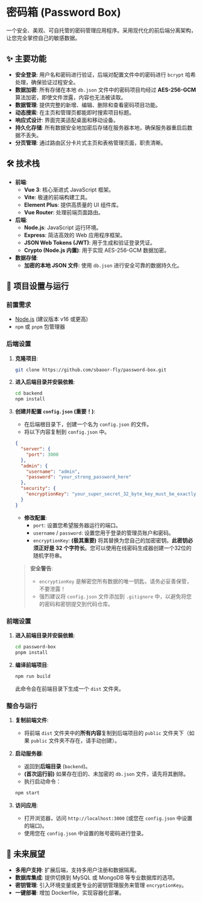 # 密码箱 (Password Box)

一个安全、美观、可自托管的密码管理应用程序。采用现代化的前后端分离架构，让您完全掌控自己的敏感数据。

## ✨ 主要功能

- **安全登录**: 用户名和密码进行验证，后端对配置文件中的密码进行 `bcrypt` 哈希处理，确保验证过程安全。
- **数据加密**: 所有存储在本地 `db.json` 文件中的密码项目均经过 **AES-256-GCM** 算法加密，即使文件泄露，内容也无法被读取。
- **数据管理**: 提供完整的新增、编辑、删除和查看密码项目功能。
- **动态搜索**: 在主页和管理页都能即时搜索项目标题。
- **响应式设计**: 界面完美适配桌面和移动设备。
- **持久化存储**: 所有数据安全地加密后存储在服务器本地，确保服务器重启后数据不丢失。
- **分页管理**: 通过路由区分卡片式主页和表格管理页面，职责清晰。

## 🛠️ 技术栈

- **前端**:
  - **Vue 3**: 核心渐进式 JavaScript 框架。
  - **Vite**: 极速的前端构建工具。
  - **Element Plus**: 提供高质量的 UI 组件库。
  - **Vue Router**: 处理前端页面路由。
- **后端**:
  - **Node.js**: JavaScript 运行环境。
  - **Express**: 简洁高效的 Web 应用程序框架。
  - **JSON Web Tokens (JWT)**: 用于生成和验证登录凭证。
  - **Crypto (Node.js 内置)**: 用于实现 AES-256-GCM 数据加密。
- **数据存储**:
  - **加密的本地 JSON 文件**: 使用 `db.json` 进行安全可靠的数据持久化。

## 🚀 项目设置与运行

### 前置需求

- [Node.js](https://nodejs.org/) (建议版本 v16 或更高)
- `npm` 或 `pnpm` 包管理器

### 后端设置

1.  **克隆项目**:
    ```bash
    git clone https://github.com/sbaoor-fly/password-box.git
    ```

2.  **进入后端目录并安装依赖**:
    ```bash
    cd backend
    npm install
    ```

3.  **创建并配置 `config.json` (重要！)**:
    - 在后端根目录下，创建一个名为 `config.json` 的文件。
    - 将以下内容复制到 `config.json` 中。
    ```json
    {
      "server": {
        "port": 3000
      },
      "admin": {
        "username": "admin",
        "password": "your_strong_password_here"
      },
      "security": {
        "encryptionKey": "your_super_secret_32_byte_key_must_be_exactly_this_long"
      }
    }
    ```
    - **修改配置**:
        - `port`: 设置您希望服务器运行的端口。
        - `username` / `password`: 设置您用于登录的管理员账户和密码。
        - `encryptionKey`: **(极其重要)** 将其替换为您自己的加密密钥。**此密钥必须正好是 32 个字符长**。您可以使用在线密码生成器创建一个32位的随机字符串。

    > **安全警告**:
    > - `encryptionKey` 是解密您所有数据的唯一钥匙，请务必妥善保管，不要泄露！
    > - 强烈建议将 `config.json` 文件添加到 `.gitignore` 中，以避免将您的密码和密钥提交到代码仓库。

### 前端设置

1.  **进入前端目录并安装依赖**:
    ```bash
    cd password-box
    pnpm install
    ```

2.  **编译前端项目**:
    ```bash
    npm run build
    ```
    此命令会在前端目录下生成一个 `dist` 文件夹。

### 整合与运行

1.  **复制前端文件**:
    - 将前端 `dist` 文件夹中的**所有内容**复制到后端项目的 `public` 文件夹下（如果 `public` 文件夹不存在，请手动创建）。

2.  **启动服务器**:
    - 返回到**后端目录** (`backend`)。
    - **(首次运行前)** 如果存在旧的、未加密的 `db.json` 文件，请先将其删除。
    - 执行启动命令：
    ```bash
    npm start
    ```

3.  **访问应用**:
    - 打开浏览器，访问 `http://localhost:3000` (或您在 `config.json` 中设置的端口)。
    - 使用您在 `config.json` 中设置的账号密码进行登录。

## 📝 未来展望

- **多用户支持**: 扩展后端，支持多用户注册和数据隔离。
- **数据库集成**: 提供切换到 MySQL 或 MongoDB 等专业数据库的选项。
- **密钥管理**: 引入环境变量或更专业的密钥管理服务来管理 `encryptionKey`。
- **一键部署**: 增加 Dockerfile，实现容器化部署。

